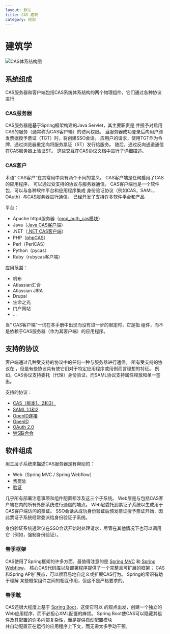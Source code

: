 ```yaml
---
layout: 默认
title: CAS-建筑
category: 规划
---
```


# 建筑学

![CAS体系结构图](../images/cas_architecture.png "CAS体系结构图")

## 系统组成

CAS服务器和客户端包括CAS系统体系结构的两个物理组件，它们通过各种协议进行

### CAS服务器

CAS服务器是基于Spring框架构建的Java Servlet，其主要职责是 并授予对启用CAS的服务（通常称为CAS客户端）的访问权限。 当服务器成功登录后向用户颁发票据授予票证（TGT）时，将创建SSO会话。 应用户的请求，使用TGT作为令牌，通过浏览器重定向将服务票证（ST）发行给服务。 随后，通过反向通道通信在CAS服务器上验证ST。 这些交互在CAS协议文档中进行了详细描述。


### CAS客户

术语“ CAS客户”在其常用中具有两个不同的含义。 CAS客户端是任何启用了CAS的应用程序， 可以通过受支持的协议与服务器通信。 CAS客户端也是一个软件包，可以与各种软件平台和应用程序集成 身份验证协议（例如CAS，SAML，OAuth）与CAS服务器进行通信。 已经开发了支持许多软件平台和产品

平台：

* Apache httpd服务器（[mod_auth_cas模块](https://github.com/Jasig/mod_auth_cas)）
* Java（[Java CAS客户端](https://github.com/apereo/java-cas-client)）
* .NET（[.NET CAS客户端](https://github.com/apereo/dotnet-cas-client)）
* PHP（[phpCAS](https://github.com/Jasig/phpCAS)）
* Perl（PerlCAS）
* Python（pycas）
* Ruby（rubycas客户端）

应用范围：

* 帆布
* Atlassian汇合
* Atlassian JIRA
* Drupal
* 生命之光
* 门户网站
* ...

当“ CAS客户端”一词在本手册中出现而没有进一步的限定时，它是指 组件，而不是依赖于CAS服务器（作为其客户端）的应用程序。


## 支持的协议

客户端通过几种受支持的协议中的任何一种与服务器进行通信。  所有受支持的协议在 ，但是有些协议具有使它们对于特定应用程序或用例而言理想的特征。 例如，CAS协议支持委托（代理）身份验证，而SAML协议支持属性释放和单一签出。

支持的协议：

* [CAS（版本1、2和3）](../protocol/CAS-Protocol.html)
* [SAML 1.1和2](../protocol/SAML-Protocol.html)
* [OpenID连接](../protocol/OIDC-Protocol.html)
* [OpenID](../protocol/OpenID-Protocol.html)
* [OAuth 2.0](../protocol/OAuth-Protocol.html)
* [WS联合会](../protocol/WS-Federation-Protocol.html)


## 软件组成

用三层子系统来描述CAS服务器是有帮助的：

* Web（Spring MVC / Spring Webflow）
* [售票处](../ticketing/Configuring-Ticketing-Components.html)
* [验证](../installation/Configuring-Authentication-Components.html)

几乎所有部署注意事项和组件配置都涉及这三个子系统。 Web层是与包括CAS客户端在内的所有外部系统进行通信的端点。 Web层委托到票证子系统以生成用于CAS客户端访问的票证。 SSO会话从成功身份验证后颁发票证授予票证开始，因此票证子系统经常委派给身份验证子系统。

身份验证系统通常仅在SSO会话开始时处理请求，尽管在其他情况下也可以调用它（例如，强制身份验证）。

### 春季框架

CAS使用了Spring框架的许多方面。最值得注意的是 [Spring MVC](http://docs.spring.io/spring/docs/current/spring-framework-reference/html/mvc.html) 和 [Spring Webflow](https://projects.spring.io/spring-webflow)。 核心CAS代码库以及部署程序提供了一个完整且可扩展的框架； CAS和Spring API扩展点，可以很容易地自定义或扩展CAS行为。 Spring的常识有助于理解 某些框架组件之间的相互作用，但这不是严格要求的。

### 春季靴

CAS还很大程度上基于 [Spring Boot](http://projects.spring.io/spring-boot/)，这使它可以 的观点出发，创建一个独立的Web应用程序，而不必担心XML配置的麻烦。 Spring Boot使CAS可以隐藏其组件及其配置的许多内部复杂性，而是提供自动配置模块  
并自动配置正在运行的应用程序上下文，而无需太多手动干预。 
